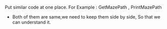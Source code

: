 Put similar code at one place.
For Example :
GetMazePath , PrintMazePath
- Both of them are same,we need to keep them side by side, So that we can understand it.